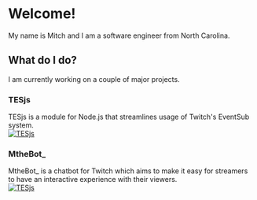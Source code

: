 # Welcome!
My name is Mitch and I am a software engineer from North Carolina.

## What do I do?
I am currently working on a couple of major projects.

### TESjs
TESjs is a module for Node.js that streamlines usage of Twitch's EventSub system.  
[![TESjs](https://github-readme-stats.vercel.app/api/pin/?username=mitchwadair&repo=tesjs)](https://github.com/mitchwadair/tesjs)

### MtheBot_
MtheBot_ is a chatbot for Twitch which aims to make it easy for streamers to have an interactive experience with their viewers.  
[![TESjs](https://github-readme-stats.vercel.app/api/pin/?username=mitchwadair&repo=mthebot)](https://github.com/mitchwadair/mthebot)
